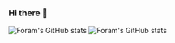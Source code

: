 ### Hi there 👋

![Foram's GitHub stats](https://github-readme-stats.vercel.app/api?username=fsojitra&show_icons=true&theme=onedark)
![Foram's GitHub stats](https://github-stats-alpha.vercel.app/api/?username=fsojitra&cc=000&tc=fff&ic=fff&bc=000)




